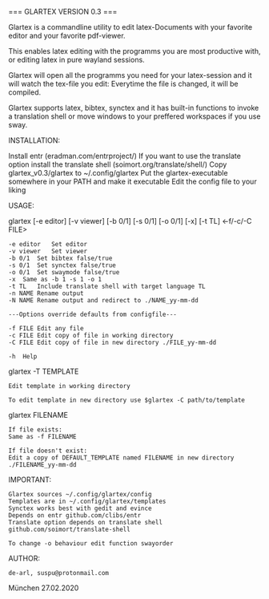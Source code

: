 === GLARTEX VERSION 0.3 ===

Glartex is a commandline utility to edit latex-Documents with your favorite editor and your favorite pdf-viewer.
 
This enables latex editing with the programms you are most productive with, or editing latex in pure wayland sessions.

Glartex will open all the programms you need for your latex-session and it will watch the tex-file you edit: Everytime the file is changed, it will be compiled.

Glartex supports latex, bibtex, synctex and it has built-in functions to invoke a translation shell or move windows to your preffered workspaces if you use sway.


INSTALLATION:

Install entr (eradman.com/entrproject/)
If you want to use the translate option install the translate shell (soimort.org/translate/shell/)
Copy glartex_v0.3/glartex to ~/.config/glartex
Put the glartex-executable somewhere in your PATH and make it executable
Edit the config file to your liking


USAGE:

glartex [-e editor] [-v viewer] [-b 0/1] [-s 0/1] [-o 0/1] [-x] [-t TL] <-f/-c/-C FILE>

	-e editor	Set editor
	-v viewer	Set viewer
	-b 0/1	Set bibtex false/true
	-s 0/1	Set synctex false/true
	-o 0/1	Set swaymode false/true
	-x	Same as -b 1 -s 1 -o 1
	-t TL	Include translate shell with target language TL
	-n NAME	Rename output
	-N NAME	Rename output and redirect to ./NAME_yy-mm-dd

	---Options override defaults from configfile---

	-f FILE	Edit any file
	-c FILE	Edit copy of file in working directory
	-C FILE	Edit copy of file in new directory ./FILE_yy-mm-dd

	-h 	Help


glartex -T TEMPLATE

	Edit template in working directory

	To edit template in new directory use $glartex -C path/to/template


glartex FILENAME

	If file exists:
	Same as -f FILENAME

	If file doesn't exist:
	Edit a copy of DEFAULT_TEMPLATE named FILENAME in new directory ./FILENAME_yy-mm-dd


IMPORTANT:

	Glartex sources ~/.config/glartex/config
	Templates are in ~/.config/glartex/templates
	Synctex works best with gedit and evince
	Depends on entr github.com/clibs/entr
	Translate option depends on translate shell github.com/soimort/translate-shell

	To change -o behaviour edit function swayorder

AUTHOR:

	de-arl, suspu@protonmail.com

München 27.02.2020
